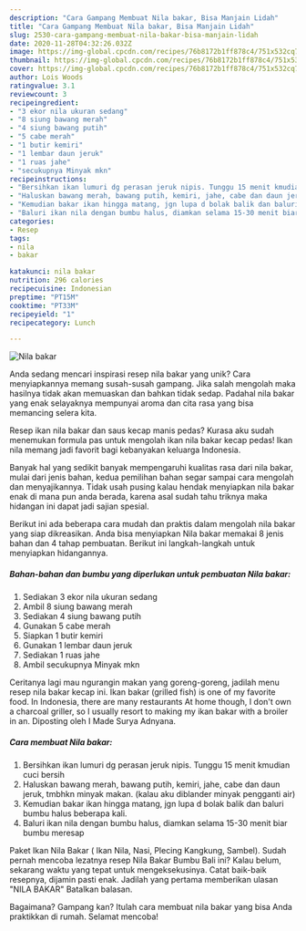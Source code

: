 ```yaml
---
description: "Cara Gampang Membuat Nila bakar, Bisa Manjain Lidah"
title: "Cara Gampang Membuat Nila bakar, Bisa Manjain Lidah"
slug: 2530-cara-gampang-membuat-nila-bakar-bisa-manjain-lidah
date: 2020-11-28T04:32:26.032Z
image: https://img-global.cpcdn.com/recipes/76b8172b1ff878c4/751x532cq70/nila-bakar-foto-resep-utama.jpg
thumbnail: https://img-global.cpcdn.com/recipes/76b8172b1ff878c4/751x532cq70/nila-bakar-foto-resep-utama.jpg
cover: https://img-global.cpcdn.com/recipes/76b8172b1ff878c4/751x532cq70/nila-bakar-foto-resep-utama.jpg
author: Lois Woods
ratingvalue: 3.1
reviewcount: 3
recipeingredient:
- "3 ekor nila ukuran sedang"
- "8 siung bawang merah"
- "4 siung bawang putih"
- "5 cabe merah"
- "1 butir kemiri"
- "1 lembar daun jeruk"
- "1 ruas jahe"
- "secukupnya Minyak mkn"
recipeinstructions:
- "Bersihkan ikan lumuri dg perasan jeruk nipis. Tunggu 15 menit kmudian cuci bersih"
- "Haluskan bawang merah, bawang putih, kemiri, jahe, cabe dan daun jeruk, tmbhkn minyak makan. (kalau aku diblander minyak pengganti air)"
- "Kemudian bakar ikan hingga matang, jgn lupa d bolak balik dan baluri bumbu halus beberapa kali."
- "Baluri ikan nila dengan bumbu halus, diamkan selama 15-30 menit biar bumbu meresap"
categories:
- Resep
tags:
- nila
- bakar

katakunci: nila bakar 
nutrition: 296 calories
recipecuisine: Indonesian
preptime: "PT15M"
cooktime: "PT33M"
recipeyield: "1"
recipecategory: Lunch

---
```



![Nila bakar](https://img-global.cpcdn.com/recipes/76b8172b1ff878c4/751x532cq70/nila-bakar-foto-resep-utama.jpg)

Anda sedang mencari inspirasi resep nila bakar yang unik? Cara menyiapkannya memang susah-susah gampang. Jika salah mengolah maka hasilnya tidak akan memuaskan dan bahkan tidak sedap. Padahal nila bakar yang enak selayaknya mempunyai aroma dan cita rasa yang bisa memancing selera kita.

Resep ikan nila bakar dan saus kecap manis pedas? Kurasa aku sudah menemukan formula pas untuk mengolah ikan nila bakar kecap pedas! Ikan nila memang jadi favorit bagi kebanyakan keluarga Indonesia.

Banyak hal yang sedikit banyak mempengaruhi kualitas rasa dari nila bakar, mulai dari jenis bahan, kedua pemilihan bahan segar sampai cara mengolah dan menyajikannya. Tidak usah pusing kalau hendak menyiapkan nila bakar enak di mana pun anda berada, karena asal sudah tahu triknya maka hidangan ini dapat jadi sajian spesial.


Berikut ini ada beberapa cara mudah dan praktis dalam mengolah nila bakar yang siap dikreasikan. Anda bisa menyiapkan Nila bakar memakai 8 jenis bahan dan 4 tahap pembuatan. Berikut ini langkah-langkah untuk menyiapkan hidangannya.

<!--inarticleads1-->

##### Bahan-bahan dan bumbu yang diperlukan untuk pembuatan Nila bakar:

1. Sediakan 3 ekor nila ukuran sedang
1. Ambil 8 siung bawang merah
1. Sediakan 4 siung bawang putih
1. Gunakan 5 cabe merah
1. Siapkan 1 butir kemiri
1. Gunakan 1 lembar daun jeruk
1. Sediakan 1 ruas jahe
1. Ambil secukupnya Minyak mkn


Ceritanya lagi mau ngurangin makan yang goreng-goreng, jadilah menu resep nila bakar kecap ini. Ikan bakar (grilled fish) is one of my favorite food. In Indonesia, there are many restaurants At home though, I don&#39;t own a charcoal griller, so I usually resort to making my ikan bakar with a broiler in an. Diposting oleh I Made Surya Adnyana. 

<!--inarticleads2-->

##### Cara membuat Nila bakar:

1. Bersihkan ikan lumuri dg perasan jeruk nipis. Tunggu 15 menit kmudian cuci bersih
1. Haluskan bawang merah, bawang putih, kemiri, jahe, cabe dan daun jeruk, tmbhkn minyak makan. (kalau aku diblander minyak pengganti air)
1. Kemudian bakar ikan hingga matang, jgn lupa d bolak balik dan baluri bumbu halus beberapa kali.
1. Baluri ikan nila dengan bumbu halus, diamkan selama 15-30 menit biar bumbu meresap


Paket Ikan Nila Bakar ( Ikan Nila, Nasi, Plecing Kangkung, Sambel). Sudah pernah mencoba lezatnya resep Nila Bakar Bumbu Bali ini? Kalau belum, sekarang waktu yang tepat untuk mengeksekusinya. Catat baik-baik resepnya, dijamin pasti enak. Jadilah yang pertama memberikan ulasan &#34;NILA BAKAR&#34; Batalkan balasan. 

Bagaimana? Gampang kan? Itulah cara membuat nila bakar yang bisa Anda praktikkan di rumah. Selamat mencoba!
